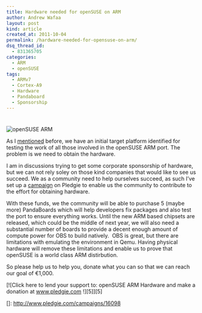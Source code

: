 ```yaml
---
title: Hardware needed for openSUSE on ARM
author: Andrew Wafaa
layout: post
kind: article
created_at: 2011-10-04
permalink: /hardware-needed-for-opensuse-on-arm/
dsq_thread_id:
  - 831365705
categories:
  - ARM
  - openSUSE
tags:
  - ARMv7
  - Cortex-A9
  - Hardware
  - Pandaboard
  - Sponsorship
---
```

# 

![openSUSE ARM][1]

 [1]: http://pledgie.com/images/campaigns/16098/medium/ARMopenSUSE.png?1317719839

As I [mentioned][2] before, we have an initial target platform identified for testing the work of all those involved in the openSUSE ARM port. The problem is we need to obtain the hardware.

 [2]: http://andrew.wafaa.eu/2011/09/30/target-arm-hardware.html "Target ARM hardware decision"

I am in discussions trying to get some corporate sponsorship of hardware, but we can not rely soley on those kind companies that would like to see us succeed. We as a community need to help ourselves succeed, as such I’ve set up a [campaign][3] on Pledgie to enable us the community to contribute to the effort for obtaining hardware.

 [3]: http://pledgie.com/campaigns/16098 "openSUSE ARM pledgie campaign"

With these funds, we the community will be able to purchase 5 (maybe more) PandaBoards which will help developers fix packages and also test the port to ensure everything works. Until the new ARM based chipsets are released, which could be the middle of next year, we will also need a substantial number of boards to provide a decent enough amount of compute power for OBS to build natively.  OBS is great, but there are limitations with emulating the environment in Qemu. Having physical hardware will remove these limitations and enable us to prove that openSUSE is a world class ARM distirbution.

So please help us to help you, donate what you can so that we can reach our goal of €1,000.

[![Click here to lend your support to: openSUSE ARM Hardware and make a donation at www.pledgie.com !][5]][5]

 []: http://www.pledgie.com/campaigns/16098
